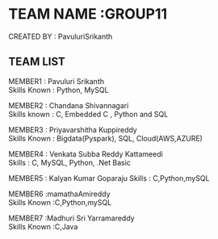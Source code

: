 # TEAM NAME :GROUP11
CREATED BY : PavuluriSrikanth
## TEAM LIST
MEMBER1 : Pavuluri Srikanth <br/>
Skills Known : Python, MySQL <br/>

MEMBER2 : Chandana Shivannagari <br/>
Skills known : C, Embedded C , Python and SQL <br/>

MEMBER3 : Priyavarshitha Kuppireddy <br/>
Skills Known : Bigdata(Pyspark), SQL, Cloud(AWS,AZURE) <br/>

MEMBER4 : Venkata Subba Reddy Kattameedi <br/>
Skills : C, MySQL, Python, .Net Basic <br/>

MEMBER5 : Kalyan Kumar Goparaju
Skills : C,Python,mySQL <br/>

MEMBER6 :mamathaAmireddy <br/>
Skills Known :C,Python,mySQL <br/>

MEMBER7 :Madhuri Sri Yarramareddy <br/>
Skills Known :C,Java <br/>

